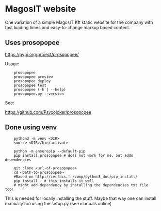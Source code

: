 MagosIT website
===============

One variation of a simple MagosIT Kft static website for the company with fast loading times and easy-to-change markup based content.

Uses prosopopee
---------------

https://pypi.org/project/prosopopee/

Usage:

		prosopopee
		prosopopee preview
		prosopopee deploy
		prosopopee test
		prosopopee (-h | --help)
		prosopopee.py --version

See:

https://github.com/Psycojoker/prosopopee

Done using venv
---------------

		python3 -m venv <DIR>
		source <DIR>/bin/activate

		python -m ensurepip --default-pip
		pip install prosopopee # does not work for me, but adds dependencies

		git clone <url-of-prosopopee>
		cd <path-to-prosopopee>
		#Based on http://cerfacs.fr/coop/python3_doc/pip_install/
		pip install . # this installs it well
		# might add dependency by installing the dependencies txt file too!

This is needed for locally installing the stuff. Maybe that way one can install manually too using the setup.py (see manuals online)
